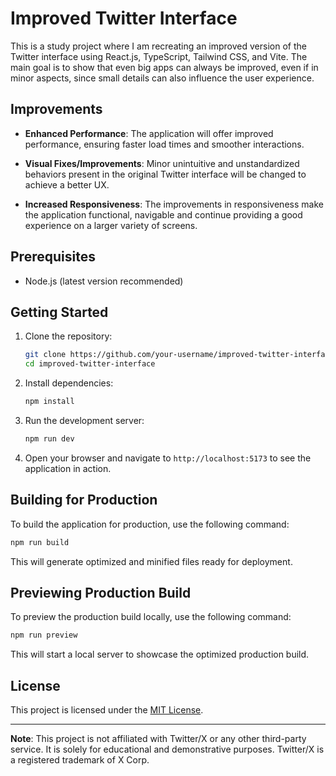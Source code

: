 # Improved Twitter Interface

This is a study project where I am recreating an improved version of the Twitter interface using React.js, TypeScript, Tailwind CSS, and Vite. The main goal is to show that even big apps can always be improved, even if in minor aspects, since small details can also influence the user experience.

## Improvements

- **Enhanced Performance**: The application will offer improved performance, ensuring faster load times and smoother interactions.

- **Visual Fixes/Improvements**: Minor unintuitive and unstandardized behaviors present in the original Twitter interface will be changed to achieve a better UX.

- **Increased Responsiveness**: The improvements in responsiveness make the application functional, navigable and continue providing a good experience on a larger variety of screens.

## Prerequisites

- Node.js (latest version recommended)

## Getting Started

1. Clone the repository:

   ```bash
   git clone https://github.com/your-username/improved-twitter-interface.git
   cd improved-twitter-interface
   ```

2. Install dependencies:

   ```bash
   npm install
   ```

3. Run the development server:

   ```bash
   npm run dev
   ```

4. Open your browser and navigate to `http://localhost:5173` to see the application in action.

## Building for Production

To build the application for production, use the following command:

```bash
npm run build
```

This will generate optimized and minified files ready for deployment.

## Previewing Production Build

To preview the production build locally, use the following command:

```bash
npm run preview
```

This will start a local server to showcase the optimized production build.

## License

This project is licensed under the [MIT License](LICENSE).

---

**Note**: This project is not affiliated with Twitter/X or any other third-party service. It is solely for educational and demonstrative purposes. Twitter/X is a registered trademark of X Corp.
